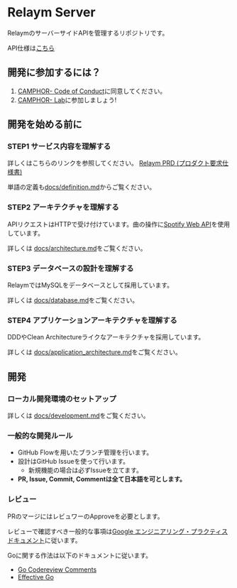 # Relaym Server
RelaymのサーバーサイドAPIを管理するリポジトリです。

API仕様は[こちら](docs/api.md)

## 開発に参加するには？

1. [CAMPHOR- Code of Conduct](https://github.com/camphor-/code-of-conduct)に同意してください。
1. [CAMPHOR- Lab](https://lab.camph.net/)に参加しましょう!


## 開発を始める前に

### STEP1 サービス内容を理解する

詳しくはこちらのリンクを参照してください。
[Relaym PRD (プロダクト要求仕様書)](docs/prd.md)

単語の定義も[docs/definition.md](docs/definition.md)からご覧ください。

### STEP2 アーキテクチャを理解する

APIリクエストはHTTPで受け付けています。曲の操作に[Spotify Web API](https://developer.spotify.com/documentation/web-api/)を使用しています。

詳しくは [docs/architecture.md](docs/architecture.md)をご覧ください。

### STEP3 データベースの設計を理解する

RelaymではMySQLをデータベースとして採用しています。

詳しくは [docs/database.md](docs/database.md)をご覧ください。


### STEP4 アプリケーションアーキテクチャを理解する

DDDやClean Architectureライクなアーキテクチャを採用しています。

詳しくは [docs/application_architecture.md](docs/application_architecture.md)をご覧ください。

## 開発

### ローカル開発環境のセットアップ

詳しくは [docs/development.md](docs/development.md)をご覧ください。

### 一般的な開発ルール

- GitHub Flowを用いたブランチ管理を行います。
- 設計はGitHub Issueを使って行います。
    - 新規機能の場合は必ずIssueを立てます。
- **PR, Issue, Commit, Commentは全て日本語を可とします。**

### レビュー

PRのマージにはレビュワーのApproveを必要とします。

レビューで確認すべき一般的な事項は[Google エンジニアリング・プラクティス ドキュメント](http://shuuji3.xyz/eng-practices/)に従います。

Goに関する作法は以下のドキュメントに従います。

- [Go Codereview Comments](https://knsh14.github.io/translations/go-codereview-comments/)
- [Effective Go](https://golang.org/doc/effective_go.html)
